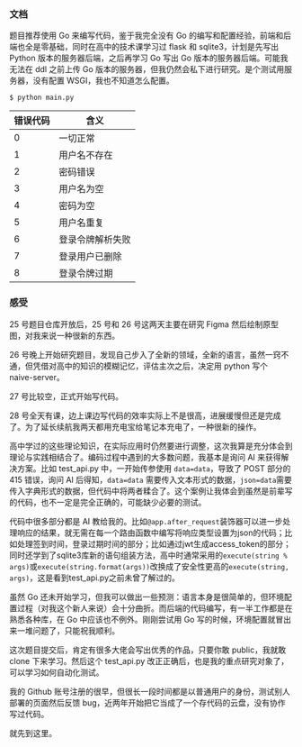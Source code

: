 ### 文档

题目推荐使用 Go 来编写代码，鉴于我完全没有 Go 的编写和配置经验，前端和后端也全是零基础，同时在高中的技术课学习过 flask 和 sqlite3，计划是先写出 Python 版本的服务器后端，之后再学习 Go 写出 Go 版本的服务器后端。可能我无法在 ddl 之前上传 Go 版本的服务器，但我仍然会私下进行研究。是个测试用服务器，没有配置 WSGI，我也不知道怎么配置。

```
$ python main.py
```

|错误代码|含义|
|---|---|
|0|一切正常|
|1|用户名不存在|
|2|密码错误|
|3|用户名为空|
|4|密码为空|
|5|用户名重复|
|6|登录令牌解析失败|
|7|登录用户已删除|
|8|登录令牌过期|

### 感受

25 号题目仓库开放后，25 号和 26 号这两天主要在研究 Figma 然后绘制原型图，对我来说一种很新的东西。

26 号晚上开始研究题目，发现自己步入了全新的领域，全新的语言，虽然一窍不通，但凭借对高中的知识的模糊记忆，评估主次之后，决定用 python 写个 naive-server。

27 号比较空，正式开始写代码。

28 号全天有课，边上课边写代码的效率实际上不是很高，进展缓慢但还是完成了。为了延长续航我两天都用充电宝给笔记本充电了，一种很新的操作。

高中学过的这些理论知识，在实际应用时仍然要进行调整，这次我算是充分体会到理论与实践相结合了。编码过程中遇到的大多数问题，我基本是询问 AI 来获得解决方案。比如 test_api.py 中，一开始传参使用 ```data=data```，导致了 POST 部分的 415 错误，询问 AI 后得知，```data=data``` 需要传入文本形式的数据，```json=data```需要传入字典形式的数据，但代码中将两者糅合了。这个案例让我体会到虽然是前辈写的代码，也不一定是完全正确的，可能缺少必要的测试。

代码中很多部分都是 AI 教给我的。比如```@app.after_request```装饰器可以进一步处理响应的结果，就无需在每一个路由函数中编写将响应类型设置为json的代码；比如处理签到时间，登录过期时间的部分；比如通过jwt生成access_token的部分；同时还学到了sqlite3库新的语句组装方法，高中时通常采用的```execute(string % args)```或```execute(string.format(args))```改换成了安全性更高的```execute(string, args)```，这是看到test_api.py之前未曾了解过的。

虽然 Go 还未开始学习，但我可以做出一些预测：语言本身是很简单的，但环境配置过程（对我这个新人来说）会十分曲折。而后端的代码编写，有一半工作都是在熟悉各种库，在 Go 中应该也不例外。刚刚尝试用 Go 写的时候，环境配置就冒出来一堆问题了，只能祝我顺利。

这次题目提交后，肯定有很多大佬会写出优秀的作品，只要你敢 public，我就敢 clone 下来学习。然后这个 test_api.py 改正正确后，也是我的重点研究对象了，可以学习如何自动化测试。

我的 Github 账号注册的很早，但很长一段时间都是以普通用户的身份，测试别人部署的页面然后反馈 bug，近两年开始把它当成了一个存代码的云盘，没有协作写过代码。

就先到这里。
